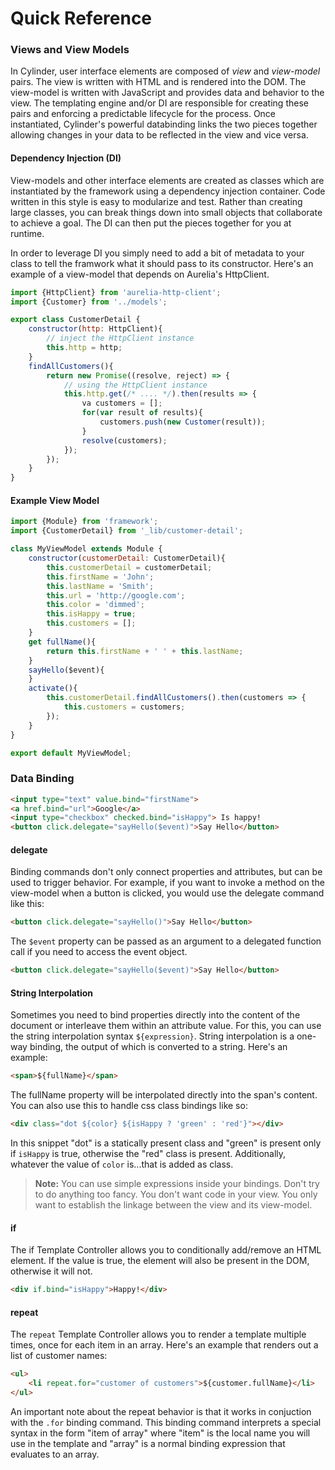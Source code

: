 # Quick Reference

### Views and View Models

In Cylinder, user interface elements are composed of *view* and *view-model* pairs. The view is written with HTML and is rendered into the DOM. The view-model is written with JavaScript and provides data and behavior to the view. The templating engine and/or DI are responsible for creating these pairs and enforcing a predictable lifecycle for the process. Once instantiated, Cylinder's powerful databinding links the two pieces together allowing changes in your data to be reflected in the view and vice versa.

#### Dependency Injection (DI)

View-models and other interface elements are created as classes which are instantiated by the framework using a dependency injection container. Code written in this style is easy to modularize and test. Rather than creating large classes, you can break things down into small objects that collaborate to achieve a goal. The DI can then put the pieces together for you at runtime.

In order to leverage DI you simply need to add a bit of metadata to your class to tell the framwork what it should pass to its constructor. Here's an example of a view-model that depends on Aurelia's HttpClient.

```javascript
import {HttpClient} from 'aurelia-http-client';
import {Customer} from '../models';

export class CustomerDetail {
    constructor(http: HttpClient){
        // inject the HttpClient instance
        this.http = http;
    }
    findAllCustomers(){
        return new Promise((resolve, reject) => {
            // using the HttpClient instance
            this.http.get(/* .... */).then(results => {
                va customers = [];
                for(var result of results){
                    customers.push(new Customer(result));
                }
                resolve(customers);
            });
        });
    }
}
```

#### Example View Model

```javascript
import {Module} from 'framework';
import {CustomerDetail} from '_lib/customer-detail';

class MyViewModel extends Module {
    constructor(customerDetail: CustomerDetail){
        this.customerDetail = customerDetail;
        this.firstName = 'John';
        this.lastName = 'Smith';
        this.url = 'http://google.com';
        this.color = 'dimmed';
        this.isHappy = true;
        this.customers = [];
    }
    get fullName(){
        return this.firstName + ' ' + this.lastName;
    }
    sayHello($event){
    }
    activate(){
        this.customerDetail.findAllCustomers().then(customers => {
            this.customers = customers;
        });
    }
}

export default MyViewModel;
```

### Data Binding

```html
<input type="text" value.bind="firstName">
<a href.bind="url">Google</a>
<input type="checkbox" checked.bind="isHappy"> Is happy!
<button click.delegate="sayHello($event)">Say Hello</button>
```

#### delegate
Binding commands don't only connect properties and attributes, but can be used to trigger behavior. For example, if you want to invoke a method on the view-model when a button is clicked, you would use the delegate command like this:

```html
<button click.delegate="sayHello()">Say Hello</button>
```

The `$event` property can be passed as an argument to a delegated function call if you need to access the event object.

```html
<button click.delegate="sayHello($event)">Say Hello</button>
```

#### String Interpolation

Sometimes you need to bind properties directly into the content of the document or interleave them within an attribute value. For this, you can use the string interpolation syntax `${expression}`. String interpolation is a one-way binding, the output of which is converted to a string. Here's an example:

```html
<span>${fullName}</span>
```

The fullName property will be interpolated directly into the span's content. You can also use this to handle css class bindings like so:

```html
<div class="dot ${color} ${isHappy ? 'green' : 'red'}"></div>
```
In this snippet "dot" is a statically present class and "green" is present only if `isHappy` is true, otherwise the "red" class is present. Additionally, whatever the value of `color` is...that is added as class.

> **Note:** You can use simple expressions inside your bindings. Don't try to do anything too fancy. You don't want code in your view. You only want to establish the linkage between the view and its view-model.

#### if

The if Template Controller allows you to conditionally add/remove an HTML element. If the value is true, the element will also be present in the DOM, otherwise it will not.

```html
<div if.bind="isHappy">Happy!</div>
```

#### repeat

The `repeat` Template Controller allows you to render a template multiple times, once for each item in an array. Here's an example that renders out a list of customer names:

```html
<ul>
    <li repeat.for="customer of customers">${customer.fullName}</li>
</ul>
```

An important note about the repeat behavior is that it works in conjuction with the `.for` binding command. This binding command interprets a special syntax in the form "item of array" where "item" is the local name you will use in the template and "array" is a normal binding expression that evaluates to an array.

